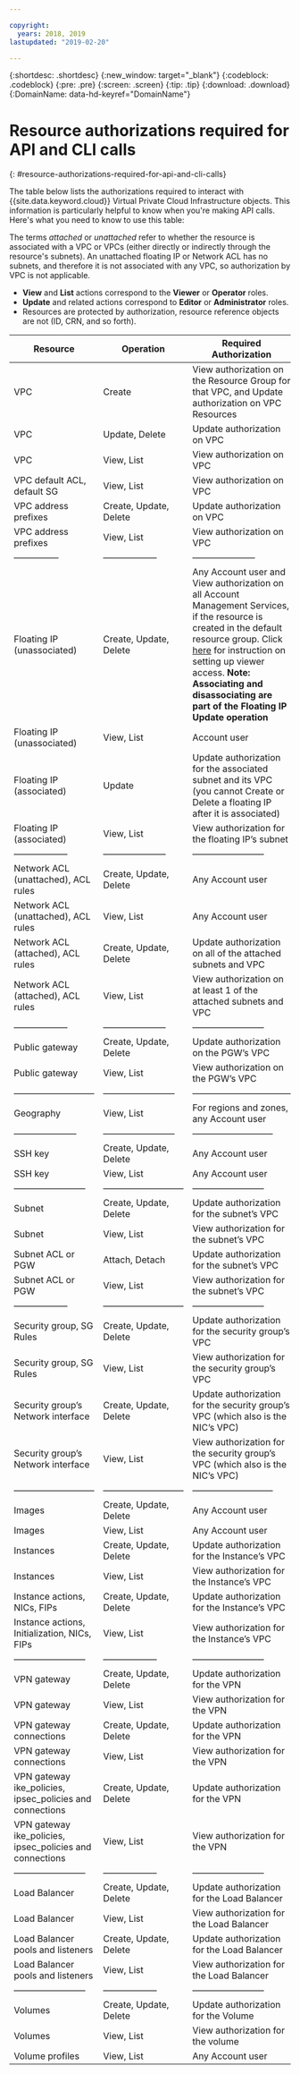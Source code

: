 ```yaml
---

copyright:
  years: 2018, 2019
lastupdated: "2019-02-20"

---
```


{:shortdesc: .shortdesc}
{:new_window: target="_blank"}
{:codeblock: .codeblock}
{:pre: .pre}
{:screen: .screen}
{:tip: .tip}
{:download: .download}
{:DomainName: data-hd-keyref="DomainName"}

# Resource authorizations required for API and CLI calls
{: #resource-authorizations-required-for-api-and-cli-calls}

The table below lists the authorizations required to interact with {{site.data.keyword.cloud}} Virtual Private Cloud Infrastructure objects. This information is particularly helpful to know when you're making API calls. Here's what you need to know to use this table:

The terms _attached_ or _unattached_ refer to whether the resource is associated with a VPC or VPCs (either directly or indirectly through the resource's subnets). An unattached floating IP or Network ACL has no subnets, and therefore it is not associated with any VPC, so authorization by VPC is not applicable.

* **View** and **List** actions correspond to the **Viewer** or **Operator** roles.
* **Update** and related actions correspond to **Editor** or **Administrator** roles.
* Resources are protected by authorization, resource reference objects are not (ID, CRN, and so forth).


| Resource | Operation | Required Authorization |
|--------|--------|---------|
| VPC | Create | View authorization on the Resource Group for that VPC, and Update authorization on VPC Resources|
| VPC | Update, Delete |  Update authorization on VPC |
| VPC |  View, List | View authorization on VPC  |
| VPC default ACL, default SG|  View, List | View authorization on VPC |
| VPC address prefixes |  Create, Update, Delete | Update authorization on VPC |
| VPC address prefixes |  View, List | View authorization on VPC  |
|—————|——————|———————|
| Floating IP (unassociated) | Create, Update, Delete | Any Account user and View authorization on all Account Management Services, if the resource is created in the default resource group. Click [here](https://{DomainName}/docs/infrastructure/vpc?topic=vpc-managing-user-permissions-for-vpc-resources#setting-up-viewer-access) for instruction on setting up viewer access. **Note: Associating and disassociating are part of the Floating IP Update operation**|
| Floating IP (unassociated) | View, List | Account user |
| Floating IP (associated) | Update | Update authorization for the associated subnet and its VPC (you cannot Create or Delete a floating IP after it is associated) |
| Floating IP (associated) | View, List | View authorization for the floating IP’s subnet | 
|——————|———————|————————|
| Network ACL (unattached), ACL rules | Create, Update, Delete | Any Account user |
| Network ACL (unattached), ACL rules | View, List | Any Account user |
| Network ACL (attached), ACL rules | Create, Update, Delete | Update authorization on all of the attached subnets and VPC |
| Network ACL (attached), ACL rules | View, List | View authorization on at least 1 of the attached subnets and VPC |
|——————|———————|————————|
| Public gateway | Create, Update, Delete |  Update authorization on the PGW’s VPC |
| Public gateway | View, List | View authorization on the PGW’s VPC |
|—————————|————————|———————————|
| Geography | View, List |  For regions and zones, any Account user |
|———————|————————|—————————|
| SSH key | Create, Update, Delete | Any Account user |
| SSH key | View, List |  Any Account user |
|————————|—————————|————————|
| Subnet | Create, Update, Delete | Update authorization for the subnet’s VPC |
| Subnet | View, List | View authorization for the subnet’s VPC |
| Subnet ACL or PGW | Attach, Detach | Update authorization for the subnet’s VPC |
| Subnet ACL or PGW | View, List | View authorization for the subnet’s VPC |
|——————|—————————|————————|
| Security group, SG Rules | Create, Update, Delete | Update authorization for the security group’s VPC |
| Security group, SG Rules | View, List  | View authorization for the security group’s VPC |
|Security group’s Network interface | Create, Update, Delete | Update authorization for the security group’s VPC (which also is the NIC’s VPC) |
|Security group’s Network interface | View, List  | View authorization for the security group’s VPC (which also is the NIC’s VPC) |
|—————————|—————————|—————————|
| Images | Create, Update, Delete | Any Account user |
| Images | View, List  | Any Account user |
| Instances | Create, Update, Delete | Update authorization for the Instance’s VPC |
| Instances | View, List  | View authorization for the Instance’s VPC |
| Instance actions, NICs, FIPs | Create, Update, Delete | Update authorization for the Instance’s VPC |
| Instance actions, Initialization, NICs, FIPs | View, List  | View authorization for the Instance’s VPC |
|————————|——————|————————|
| VPN gateway | Create, Update, Delete | Update authorization for the VPN |
| VPN gateway | View, List  | View authorization for the VPN |
| VPN gateway connections | Create, Update, Delete | Update authorization for the VPN |
| VPN gateway connections | View, List  | View authorization for the VPN |
| VPN gateway ike_policies, ipsec_policies and connections | Create, Update, Delete | Update authorization for the VPN |
| VPN gateway ike_policies, ipsec_policies and connections|View, List  | View authorization for the VPN |
|————————|——————|————————|
| Load Balancer | Create, Update, Delete | Update authorization for the Load Balancer |
| Load Balancer | View, List  | View authorization for the Load Balancer |
| Load Balancer  pools and listeners | Create, Update, Delete | Update authorization for the Load Balancer |
| Load Balancer pools and listeners | View, List  | View authorization for the Load Balancer |
|————————|——————|————————|
| Volumes | Create, Update, Delete | Update authorization for the Volume
| Volumes | View, List  | View authorization for the volume |
| Volume profiles | View, List  | Any Account user |

